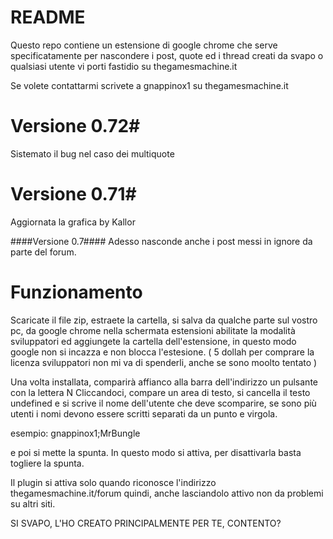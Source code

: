 # README #

Questo repo contiene un estensione di google chrome che serve specificatamente per nascondere i post, quote ed i thread creati da svapo o qualsiasi utente vi porti fastidio su thegamesmachine.it

Se volete contattarmi scrivete a gnappinox1 su thegamesmachine.it
# Versione 0.72#
Sistemato il bug nel caso dei multiquote

# Versione 0.71#
Aggiornata la grafica by Kallor

####Versione 0.7####
Adesso nasconde anche i post messi in ignore da parte del forum.

# Funzionamento #

Scaricate il file zip, estraete la cartella, si salva da qualche parte sul vostro pc, da google chrome nella schermata estensioni abilitate la modalità sviluppatori ed aggiungete la cartella dell'estensione, in questo modo google non si incazza e non blocca l'estesione. ( 5 dollah per comprare la licenza sviluppatori non mi va di spenderli, anche se sono moolto tentato )

Una volta installata, comparirà affianco alla barra dell'indirizzo un pulsante con la lettera N
Cliccandoci, compare un area di testo, si cancella il testo undefined e si scrive il nome dell'utente che deve scomparire, se sono più utenti i nomi devono essere scritti separati da un punto e virgola.

esempio:
gnappinox1;MrBungle

e poi si mette la spunta.
In questo modo si attiva, per disattivarla basta togliere la spunta.

Il plugin si attiva solo quando riconosce l'indirizzo thegamesmachine.it/forum quindi, anche lasciandolo attivo non da problemi su altri siti.

SI SVAPO, L'HO CREATO PRINCIPALMENTE PER TE, CONTENTO?
